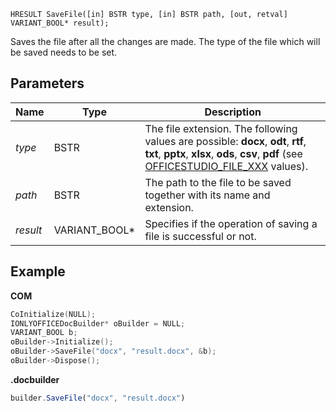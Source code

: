 `HRESULT SaveFile([in] BSTR type, [in] BSTR path, [out, retval] VARIANT_BOOL* result);`

Saves the file after all the changes are made. The type of the file which will be saved needs to be set.

## Parameters

| Name     | Type            | Description                                                                                                                                                                                                                                 |
| -------- | --------------- | ------------------------------------------------------------------------------------------------------------------------------------------------------------------------------------------------------------------------------------------- |
| *type*   | BSTR            | The file extension. The following values are possible: **docx**, **odt**, **rtf**, **txt**, **pptx**, **xlsx**, **ods**, **csv**, **pdf** (see [OFFICESTUDIO\_FILE\_XXX](../../../../Builder%20App/Overview/index.md#format-types) values). |
| *path*   | BSTR            | The path to the file to be saved together with its name and extension.                                                                                                                                                                      |
| *result* | VARIANT\_BOOL\* | Specifies if the operation of saving a file is successful or not.                                                                                                                                                                           |

## Example

**COM**

```cpp
CoInitialize(NULL);
IONLYOFFICEDocBuilder* oBuilder = NULL;
VARIANT_BOOL b;
oBuilder->Initialize();
oBuilder->SaveFile("docx", "result.docx", &b);
oBuilder->Dispose();
```

**.docbuilder**

```ts
builder.SaveFile("docx", "result.docx")
```
